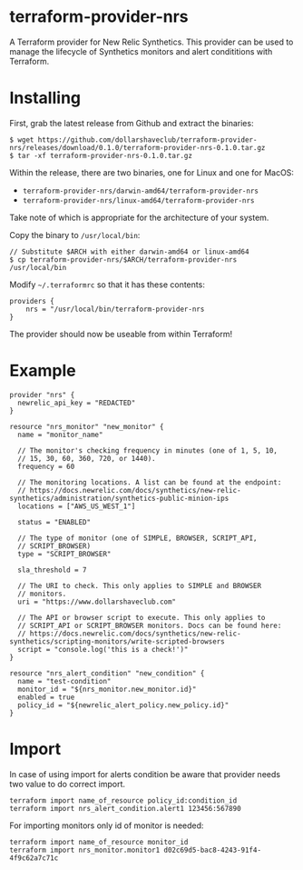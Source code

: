 # terraform-provider-nrs

A Terraform provider for New Relic Synthetics. This provider can be
used to manage the lifecycle of Synthetics monitors and alert
condititions with Terraform.

# Installing

First, grab the latest release from Github and extract the binaries:

```
$ wget https://github.com/dollarshaveclub/terraform-provider-nrs/releases/download/0.1.0/terraform-provider-nrs-0.1.0.tar.gz
$ tar -xf terraform-provider-nrs-0.1.0.tar.gz
```

Within the release, there are two binaries, one for Linux and one for
MacOS:
- `terraform-provider-nrs/darwin-amd64/terraform-provider-nrs`
- `terraform-provider-nrs/linux-amd64/terraform-provider-nrs`

Take note of which is appropriate for the architecture of your system.

Copy the binary to `/usr/local/bin`:

```
// Substitute $ARCH with either darwin-amd64 or linux-amd64
$ cp terraform-provider-nrs/$ARCH/terraform-provider-nrs /usr/local/bin
```

Modify `~/.terraformrc` so that it has these contents:

```
providers {
    nrs = "/usr/local/bin/terraform-provider-nrs
}
```

The provider should now be useable from within Terraform!

# Example

```
provider "nrs" {
  newrelic_api_key = "REDACTED"
}

resource "nrs_monitor" "new_monitor" {
  name = "monitor_name"

  // The monitor's checking frequency in minutes (one of 1, 5, 10,
  // 15, 30, 60, 360, 720, or 1440).
  frequency = 60

  // The monitoring locations. A list can be found at the endpoint:
  // https://docs.newrelic.com/docs/synthetics/new-relic-synthetics/administration/synthetics-public-minion-ips 
  locations = ["AWS_US_WEST_1"]

  status = "ENABLED"

  // The type of monitor (one of SIMPLE, BROWSER, SCRIPT_API,
  // SCRIPT_BROWSER)
  type = "SCRIPT_BROWSER"

  sla_threshold = 7

  // The URI to check. This only applies to SIMPLE and BROWSER
  // monitors.
  uri = "https://www.dollarshaveclub.com"

  // The API or browser script to execute. This only applies to
  // SCRIPT_API or SCRIPT_BROWSER monitors. Docs can be found here:
  // https://docs.newrelic.com/docs/synthetics/new-relic-synthetics/scripting-monitors/write-scripted-browsers
  script = "console.log('this is a check!')"
}

resource "nrs_alert_condition" "new_condition" {
  name = "test-condition"
  monitor_id = "${nrs_monitor.new_monitor.id}"
  enabled = true
  policy_id = "${newrelic_alert_policy.new_policy.id}"
}
```

# Import

In case of using import for alerts condition be aware that provider needs two value to do correct import.

```
terraform import name_of_resource policy_id:condition_id
terraform import nrs_alert_condition.alert1 123456:567890
```

For importing monitors only id of monitor is needed:
```
terraform import name_of_resource monitor_id
terraform import nrs_monitor.monitor1 d02c69d5-bac8-4243-91f4-4f9c62a7c71c
```
